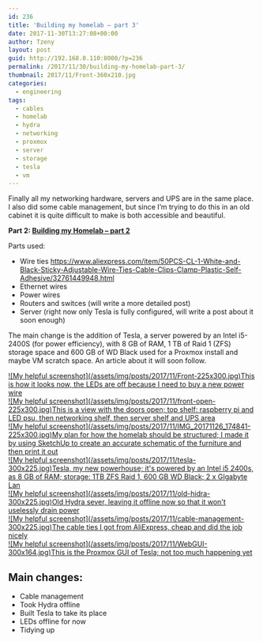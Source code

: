 ```yaml
---
id: 236
title: 'Building my homelab – part 3'
date: 2017-11-30T13:27:08+00:00
author: Tzeny
layout: post
guid: http://192.168.0.110:8000/?p=236
permalink: /2017/11/30/building-my-homelab-part-3/
thumbnail: 2017/11/Front-360x210.jpg
categories:
  - engineering
tags:
  - cables
  - homelab
  - hydra
  - networking
  - proxmox
  - server
  - storage
  - tesla
  - vm
---
```

Finally all my networking hardware, servers and UPS are in the same place. I also did some cable management, but since I’m trying to do this in an old cabinet it is quite difficult to make is both accessible and beautiful.

**Part 2: [Building my Homelab – part 2](https://tzeny.com/2017/09/17/building-my-homelab-part-2/)**

Parts used:

  * Wire ties <https://www.aliexpress.com/item/50PCS-CL-1-White-and-Black-Sticky-Adjustable-Wire-Ties-Cable-Clips-Clamp-Plastic-Self-Adhesive/32761449948.html>
  * Ethernet wires
  * Power wires
  * Routers and switces (will write a more detailed post)
  * Server (right now only Tesla is fully configured, will write a post about it soon enough)

The main change is the addition of Tesla, a server powered by an Intel i5-2400S (for power efficiency), with 8 GB of RAM, 1 TB of Raid 1 (ZFS) storage space and 600 GB of WD Black used for a Proxmox install and maybe VM scratch space. An article about it will soon follow.

<div class="rl-gallery-container" id="rl-gallery-container-17" data-gallery_id="0"> <div class="rl-gallery rl-basicgrid-gallery " id="rl-gallery-17" data-gallery_no="17"> 

<div class="rl-gallery-item">
  <a href="https://tzeny.com/wp-content/uploads/2017/11/Front.jpg" title="This is how it looks now, the LEDs are off because I need to buy a new power wire" data-rl_title="This is how it looks now, the LEDs are off because I need to buy a new power wire" class="rl-gallery-link" data-rl_caption="" data-rel="lightbox-gallery-17">![My helpful screenshot](/assets/img/posts/2017/11/Front-225x300.jpg)<span class="rl-gallery-caption"><span class="rl-gallery-item-title">This is how it looks now, the LEDs are off because I need to buy a new power wire</span></span></a>
</div>

<div class="rl-gallery-item">
  <a href="https://tzeny.com/wp-content/uploads/2017/11/front-open.jpg" title="This is a view with the doors open; top shelf: raspberry pi and LED psu, then networking shelf, then server shelf and UPS area" data-rl_title="This is a view with the doors open; top shelf: raspberry pi and LED psu, then networking shelf, then server shelf and UPS area" class="rl-gallery-link" data-rl_caption="" data-rel="lightbox-gallery-17">![My helpful screenshot](/assets/img/posts/2017/11/front-open-225x300.jpg)<span class="rl-gallery-caption"><span class="rl-gallery-item-title">This is a view with the doors open; top shelf: raspberry pi and LED psu, then networking shelf, then server shelf and UPS area</span></span></a>
</div>

<div class="rl-gallery-item">
  <a href="https://tzeny.com/wp-content/uploads/2017/11/IMG_20171126_174841.jpg" title="My plan for how the homelab should be structured; I made it by using SketchUp to create an accurate schematic of the furniture and then print it out" data-rl_title="My plan for how the homelab should be structured; I made it by using SketchUp to create an accurate schematic of the furniture and then print it out" class="rl-gallery-link" data-rl_caption="" data-rel="lightbox-gallery-17">![My helpful screenshot](/assets/img/posts/2017/11/IMG_20171126_174841-225x300.jpg)<span class="rl-gallery-caption"><span class="rl-gallery-item-title">My plan for how the homelab should be structured; I made it by using SketchUp to create an accurate schematic of the furniture and then print it out</span></span></a>
</div>

<div class="rl-gallery-item">
  <a href="https://tzeny.com/wp-content/uploads/2017/11/tesla.jpg" title="Tesla, my new powerhouse; it's powered by an Intel i5 2400s, as 8 GB of RAM; storage: 1TB ZFS Raid 1, 600 GB WD Black; 2 x GIgabyte Lan" data-rl_title="Tesla, my new powerhouse; it's powered by an Intel i5 2400s, as 8 GB of RAM; storage: 1TB ZFS Raid 1, 600 GB WD Black; 2 x GIgabyte Lan" class="rl-gallery-link" data-rl_caption="" data-rel="lightbox-gallery-17">![My helpful screenshot](/assets/img/posts/2017/11/tesla-300x225.jpg)<span class="rl-gallery-caption"><span class="rl-gallery-item-title">Tesla, my new powerhouse; it's powered by an Intel i5 2400s, as 8 GB of RAM; storage: 1TB ZFS Raid 1, 600 GB WD Black; 2 x GIgabyte Lan</span></span></a>
</div>

<div class="rl-gallery-item">
  <a href="https://tzeny.com/wp-content/uploads/2017/11/old-hidra.jpg" title="Old Hydra sever, leaving it offline now so that it won't uselessly drain power" data-rl_title="Old Hydra sever, leaving it offline now so that it won't uselessly drain power" class="rl-gallery-link" data-rl_caption="" data-rel="lightbox-gallery-17">![My helpful screenshot](/assets/img/posts/2017/11/old-hidra-300x225.jpg)<span class="rl-gallery-caption"><span class="rl-gallery-item-title">Old Hydra sever, leaving it offline now so that it won't uselessly drain power</span></span></a>
</div>

<div class="rl-gallery-item">
  <a href="https://tzeny.com/wp-content/uploads/2017/11/cable-management.jpg" title="The cable ties I got from AliExpress, cheap and did the job nicely" data-rl_title="The cable ties I got from AliExpress, cheap and did the job nicely" class="rl-gallery-link" data-rl_caption="" data-rel="lightbox-gallery-17">![My helpful screenshot](/assets/img/posts/2017/11/cable-management-300x225.jpg)<span class="rl-gallery-caption"><span class="rl-gallery-item-title">The cable ties I got from AliExpress, cheap and did the job nicely</span></span></a>
</div>

<div class="rl-gallery-item">
  <a href="https://tzeny.com/wp-content/uploads/2017/11/WebGUI.jpg" title="This is the Proxmox GUI of Tesla; not too much happening yet" data-rl_title="This is the Proxmox GUI of Tesla; not too much happening yet" class="rl-gallery-link" data-rl_caption="" data-rel="lightbox-gallery-17">![My helpful screenshot](/assets/img/posts/2017/11/WebGUI-300x164.jpg)<span class="rl-gallery-caption"><span class="rl-gallery-item-title">This is the Proxmox GUI of Tesla; not too much happening yet</span></span></a>
</div></div> </div>

## Main changes:

  * Cable management
  * Took Hydra offline
  * Built Tesla to take its place
  * LEDs offline for now
  * Tidying up
